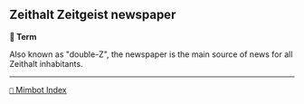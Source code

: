 ## Zeithalt Zeitgeist newspaper

**📑 Term**

Also known as "double-Z", the newspaper is the main source of news for all Zeithalt inhabitants.


-----
[`📑` Mimbot Index](<https://zeithalt.github.io/r/#fad0>)
<!---
keywords: newspaper, zz, double-z
aliases: Double-Z
-->